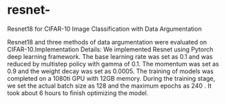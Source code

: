 # resnet-
Resnet18 for CIFAR-10 Image Classification with Data Argumentation


Resnet18 and three methods of data argumentation were evaluated on CIFAR-10.Implementation Details: We implemented Resnet using Pytorch deep learning framework. The base learning rate was set as 0.1 and was reduced by multistep policy with gamma of 0.1. The momentum was set as 0.9 and the weight decay was set as 0.0005. The training of models was completed on a 1080ti GPU with 12GB memory. During the training stage, we set the actual batch size as 128 and the maximum epochs as 240 . It took about 6 hours to finish optimizing the model.
